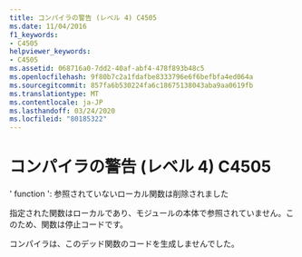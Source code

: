 ```yaml
---
title: コンパイラの警告 (レベル 4) C4505
ms.date: 11/04/2016
f1_keywords:
- C4505
helpviewer_keywords:
- C4505
ms.assetid: 068716a0-7dd2-40af-abf4-478f893b48c5
ms.openlocfilehash: 9f80b7c2a1fdafbe8333796e6f6befbfa4ed064a
ms.sourcegitcommit: 857fa6b530224fa6c18675138043aba9aa0619fb
ms.translationtype: MT
ms.contentlocale: ja-JP
ms.lasthandoff: 03/24/2020
ms.locfileid: "80185322"
---
```

# <a name="compiler-warning-level-4-c4505"></a>コンパイラの警告 (レベル 4) C4505

' function ': 参照されていないローカル関数は削除されました

指定された関数はローカルであり、モジュールの本体で参照されていません。このため、関数は停止コードです。

コンパイラは、このデッド関数のコードを生成しませんでした。
